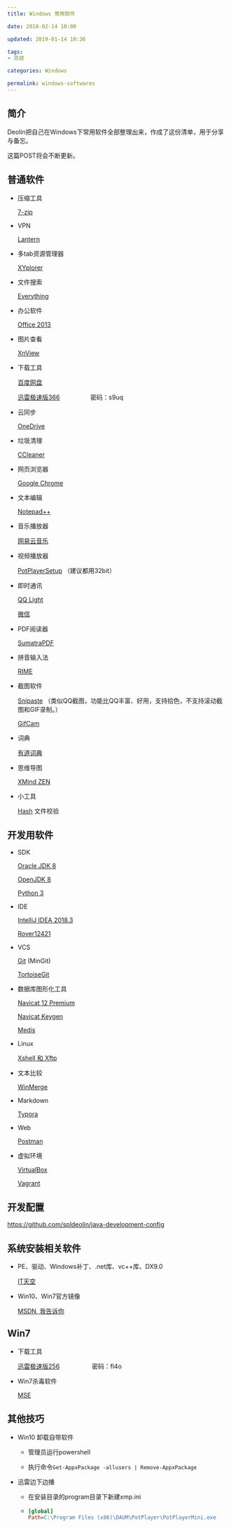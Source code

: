 ```yaml
---
title: Windows 常用软件

date: 2018-02-14 10:00

updated: 2019-01-14 10:36

tags:
- 总结

categories: Windows

permalink: windows-softwares
---
```


## 简介

Deolin把自己在Windows下常用软件全部整理出来，作成了这份清单，用于分享与备忘。

这篇POST将会不断更新。



## 普通软件

- 压缩工具

  [7-zip](http://www.7-zip.org/ "7-zip")

- VPN

  [Lantern](https://github.com/getlantern/forum "Lantern")

- 多tab资源管理器

  [XYplorer](https://www.xyplorer.com/)

- 文件搜索

  [Everything](https://www.voidtools.com/downloads/ "Everything")

- 办公软件

  [Office 2013](ed2k://|file|SW_DVD5_Office_Professional_Plus_2013_64Bit_ChnSimp_MLF_X18-55285.ISO|958879744|678EF5DD83F825E97FB710996E0BA597|/ "Microsoft Office 2013 Pro Plus（VOL版）简体中文 64位")

- 图片查看

  [XnView](https://www.xnview.com/en/xnview/#downloads "XnView")

- 下载工具

  [百度网盘](https://pan.baidu.com/download "百度网盘")

  [迅雷极速版366](https://pan.baidu.com/s/1dGqYiLN "迅雷极速版366")　　　　　密码：s9uq

- 云同步

  [OneDrive](https://onedrive.live.com/about/zh-cn/download/ "OneDrive")

- 垃圾清理

  [CCleaner](https://www.ccleaner.com/ccleaner/download "CCleaner")

- 网页浏览器

  [Google Chrome](https://www.google.com/chrome/?system=true&standalone=1 "Google Chrome")

- 文本编辑

  [Notepad++](https://notepad-plus-plus.org/download/ "Notepad++")

- 音乐播放器

  [网易云音乐](https://music.163.com/#/download "网易云音乐")

- 视频播放器

  [PotPlayerSetup](https://potplayer.daum.net/ "PotPlayerSetup") （建议都用32bit）

- 即时通讯

  [QQ Light](http://dldir1.qq.com/qqfile/qq/QQ6.7Light/13466/QQ6.7Light.exe)

  [微信](https://weixin.qq.com/cgi-bin/readtemplate?uin=&stype=&promote=&fr=&lang=zh_CN&ADTAG=&check=false&nav=download&t=weixin_download_list&loc=readtemplate,weixin,body,6 "微信")

- PDF阅读器

  [SumatraPDF](https://www.sumatrapdfreader.org/download-free-pdf-viewer.html "SumatraPDF")

- 拼音输入法

  [RIME](http://rime.im/download/ "RIME")

- 截图软件

  [Snipaste](https://zh.snipaste.com/) （类似QQ截图，功能比QQ丰富、好用，支持拾色，不支持滚动截图和GIF录制。）

  [GifCam](http://blog.bahraniapps.com/gifcam/#download)

- 词典

  [有道词典](http://cidian.youdao.com/multi.html "有道词典")

- 思维导图

  [XMind ZEN](https://www.xmind.cn/)

- 小工具

  [Hash](http://www.keir.net/hash.html "Hash") 文件校验



## 开发用软件

- SDK

  [Oracle JDK 8](http://www.oracle.com/technetwork/java/javase/downloads/jdk8-downloads-2133151.html "Oracle JDK 8")

  [OpenJDK 8](https://developers.redhat.com/products/openjdk/download/ "OpenJDK 8")

  [Python 3](https://www.python.org/downloads/windows/)

- IDE

  [IntelliJ IDEA 2018.3](https://www.jetbrains.com/idea/download/#section=windows)

  [Rover12421](https://plus.google.com/+Rover12421)

- VCS

  [Git](https://github.com/git-for-windows/git/releases "Git") (MinGit)

  [TortoiseGit](https://tortoisegit.org/download/ "TortoiseGit")

- 数据库图形化工具

  [Navicat 12 Premium](https://www.navicat.com/en/download/navicat-premium)

  [Navicat Keygen](https://github.com/Deltafox79/Navicat_Keygen/releases)

  [Medis](https://github.com/x2jia/medis/releases/tag/win "Medis")

- Linux

  [Xshell 和 Xftp](https://www.netsarang.com/en/free-for-home-school/)

- 文本比较

  [WinMerge](http://winmerge.org/downloads/ "WinMerge")

- Markdown

  [Typora](https://typora.io/)

- Web

  [Postman](https://www.getpostman.com/ "Postman")

- 虚拟环境

  [VirtualBox](https://www.virtualbox.org/wiki/Downloads)

  [Vagrant](https://www.vagrantup.com/downloads.html)



## 开发配置

https://github.com/spldeolin/java-development-config



## 系统安装相关软件

- PE、驱动、Windows补丁、.net库、vc++库、DX9.0

  [IT天空](https://www.itsk.com/)

- Win10、Win7官方镜像

  [MSDN, 我告诉你](https://msdn.itellyou.cn/)



## Win7

- 下载工具

  [迅雷极速版256](https://pan.baidu.com/s/1jKaPmdS "迅雷极速版256")　　　　　	密码：fl4o

- Win7杀毒软件

  [MSE](https://support.microsoft.com/zh-cn/help/14210/security-essentials-download "MSE")




## 其他技巧

- Win10 卸载自带软件

  - 管理员运行powershell

  - 执行命令`Get-AppxPackage -allusers | Remove-AppxPackage`

- 迅雷边下边播

  - 在安装目录的program目录下新建xmp.ini

  - ~~~ini
    [global]
    Path=C:\Program Files (x86)\DAUM\PotPlayer\PotPlayerMini.exe
    ~~~

